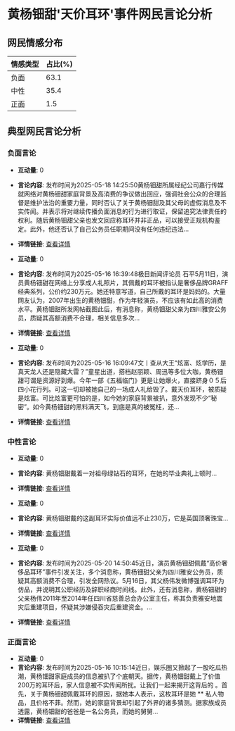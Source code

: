 # 黄杨钿甜'天价耳环'事件网民言论分析

## 网民情感分布

| 情感类型 | 占比(%) |
|----------|---------|
| 负面 | 63.1 |
| 中性 | 35.4 |
| 正面 | 1.5 |

## 典型网民言论分析

### 负面言论

- **互动量**: 0
- **言论内容**: 发布时间为2025-05-18 14:25:50黄杨钿甜所属经纪公司嘉行传媒就网络对黄杨钿甜家庭背景及高消费的争议做出回应，强调社会公众的合理监督是维护法治的重要力量，同时否认了关于黄杨钿甜及其父母的虚假消息及不实传闻。并表示将对继续传播负面消息的行为进行取证，保留追究法律责任的权利。随后黄杨钿甜父亲也发文回应称耳环并非正品，可以接受正规机构鉴定。此外，他还否认了自己公务员任职期间没有任何违纪违法...
- **详情链接**: [查看详情](http://m.toutiao.com/group/7505667436282004022/)

- **互动量**: 0
- **言论内容**: 发布时间为2025-05-16 16:39:48极目新闻评论员 石平5月11日，演员黄杨钿甜在网络上分享成人礼照片，其佩戴的耳环被指认是奢侈品牌GRAFF经典系列，公价约230万元。她还特意写道，自己所戴的耳环是妈妈的。大量网友认为，2007年出生的黄杨钿甜，作为年轻演员，不应该有如此高的消费水平。黄杨钿甜所发网帖截图此后，有消息称，黄杨钿甜父亲为四川雅安公务员，质疑其高额消费不合理，相关信息多次...
- **详情链接**: [查看详情](http://m.toutiao.com/group/7504960467141181990/)

- **互动量**: 0
- **言论内容**: 发布时间为2025-05-16 16:09:47文丨查从大王“炫富、炫学历，是真天龙人还是隐藏大雷？”童星出道，搭档赵丽颖、周迅等多位大咖，黄杨钿甜可谓是资源好到爆。今年一部《五福临门》更是让她爆火，直接跻身０５后四小花行列。可这一切却被她自己的一场成人礼给毁了。戴天价耳环，被质疑是炫富。可比炫富更可怕的是，如今她的家庭背景被扒，意外发现不少“秘密”。如今黄杨钿甜的黑料满天飞，到底是真的被冤枉，还...
- **详情链接**: [查看详情](http://m.toutiao.com/group/7504952633132581403/)

### 中性言论

- **互动量**: 0
- **言论内容**: 黄杨钿甜戴着一对祖母绿钻石的耳环，在她的毕业典礼上顿时...
- **详情链接**: [查看详情](https://www.iesdouyin.com/share/video/7505394804948208934/?region=CN&mid=7505395979462429467&app=news_article&timestamp=1749740756&req_id_new=20250612230553102C0021566BA9E5A89A&category_new=__search__)

- **互动量**: 0
- **言论内容**: 黄杨钿甜戴的这副耳环实际价值远不止230万，它是英国顶奢珠宝...
- **详情链接**: [查看详情](https://www.iesdouyin.com/share/video/7508692694667971840/?region=CN&mid=7508693465069554443&app=news_article&timestamp=1749740756&req_id_new=20250612230553102C0021566BA9E5A89A&category_new=__search__)

- **互动量**: 0
- **言论内容**: 发布时间为2025-05-20 14:50:45近日，演员黄杨钿甜佩戴“高价奢侈品耳环”事件引发关注，多个消息称，黄杨钿甜父亲为四川雅安公务员，质疑其高额消费不合理，引发全网热议。5月16日，其父杨伟发微博强调耳环为仿品，并说明其公职经历及辞职经商时间线。此外，还有消息称，黄杨钿甜的父亲杨伟2011年至2014年任四川省慈善总会办公室主任，称其负责雅安地震灾后重建项目，怀疑其涉嫌侵吞灾后重建资金。...
- **详情链接**: [查看详情](http://m.toutiao.com/group/7506416689546805799/)

### 正面言论

- **互动量**: 0
- **言论内容**: 发布时间为2025-05-16 10:15:14近日，娱乐圈又掀起了一股吃瓜热潮，黄杨钿甜家庭成员的信息被扒了个底朝天。据传，黄杨钿甜戴上了价值200万的耳环后，家人信息被不实传闻所扰。让我们一起来揭开这背后的 。首先，关于黄杨钿甜佩戴耳环的原因，据她本人表示，这枚耳环是她 ** 私人物品，且价格不菲。然而，她的家庭背景却引起了外界的诸多猜测。据家族成员透露，黄杨钿甜的爸爸是一名公务员，而她的舅舅...
- **详情链接**: [查看详情](http://m.toutiao.com/group/7504859742490247743/)


